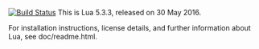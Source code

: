 [![Build Status](https://travis-ci.org/xiaobin83/lua.svg?branch=master)](https://travis-ci.org/xiaobin83/lua)
This is Lua 5.3.3, released on 30 May 2016.

For installation instructions, license details, and
further information about Lua, see doc/readme.html.

